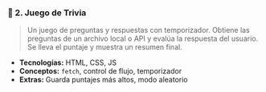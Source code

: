 ### 🔹 2. **Juego de Trivia**

> Un juego de preguntas y respuestas con temporizador. Obtiene las preguntas de un archivo local o API y evalúa la respuesta del usuario. Se lleva el puntaje y muestra un resumen final.
> 

- **Tecnologías:** HTML, CSS, JS
- **Conceptos:** `fetch`, control de flujo, temporizador
- **Extras:** Guarda puntajes más altos, modo aleatorio
